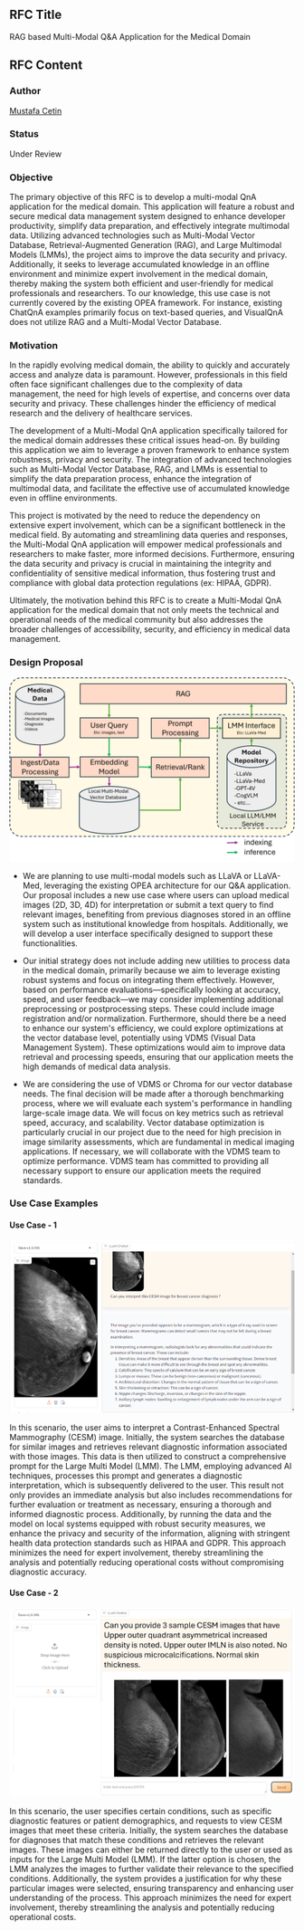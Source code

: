 ## RFC Title

RAG based Multi-Modal Q&A Application for the Medical Domain

## RFC Content

### Author

[Mustafa Cetin](https://github.com/MSCetin37) 

### Status

Under Review

### Objective
The primary objective of this RFC is to develop a multi-modal QnA application for the medical domain. This application will feature a robust and secure medical data management system designed to enhance developer productivity, simplify data preparation, and effectively integrate multimodal data. Utilizing advanced technologies such as Multi-Modal Vector Database, Retrieval-Augmented Generation (RAG), and Large Multimodal Models (LMMs), the project aims to improve the data security and privacy. Additionally, it seeks to leverage accumulated knowledge in an offline environment and minimize expert involvement in the medical domain, thereby making the system both efficient and user-friendly for medical professionals and researchers. To our knowledge, this use case is not currently covered by the existing OPEA framework. For instance, existing ChatQnA examples primarily focus on text-based queries, and VisualQnA does not utilize RAG and a Multi-Modal Vector Database.

### Motivation
In the rapidly evolving medical domain, the ability to quickly and accurately access and analyze data is paramount. However, professionals in this field often face significant challenges due to the complexity of data management, the need for high levels of expertise, and concerns over data security and privacy. These challenges hinder the efficiency of medical research and the delivery of healthcare services.

The development of a Multi-Modal QnA application specifically tailored for the medical domain addresses these critical issues head-on. By building this application we aim to leverage a proven framework to enhance system robustness, privacy and security. The integration of advanced technologies such as Multi-Modal Vector Database, RAG, and LMMs is essential to simplify the data preparation process, enhance the integration of multimodal data, and facilitate the effective use of accumulated knowledge even in offline environments.

This project is motivated by the need to reduce the dependency on extensive expert involvement, which can be a significant bottleneck in the medical field. By automating and streamlining data queries and responses, the Multi-Modal QnA application will empower medical professionals and researchers to make faster, more informed decisions. Furthermore, ensuring the data security and privacy is crucial in maintaining the integrity and confidentiality of sensitive medical information, thus fostering trust and compliance with global data protection regulations (ex: HIPAA, GDPR).

Ultimately, the motivation behind this RFC is to create a Multi-Modal QnA application for the medical domain that not only meets the technical and operational needs of the medical community but also addresses the broader challenges of accessibility, security, and efficiency in medical data management.

### Design Proposal

![image](../../assets/solution_aproach.png)

- We are planning to use multi-modal models such as LLaVA or LLaVA-Med, leveraging the existing OPEA  architecture for our Q&A application. Our proposal includes a new use case where users can upload medical images (2D, 3D, 4D) for interpretation or submit a text query to find relevant images, benefiting from previous diagnoses stored in an offline system such as institutional knowledge from hospitals. Additionally, we will develop a user interface specifically designed to support these functionalities.

- Our initial strategy does not include adding new utilities to process data in the medical domain, primarily because we aim to leverage existing robust systems and focus on integrating them effectively. However, based on performance evaluations—specifically looking at accuracy, speed, and user feedback—we may consider implementing additional preprocessing or postprocessing steps. These could include image registration and/or normalization. Furthermore, should there be a need to enhance our system's efficiency, we could explore optimizations at the vector database level, potentially using VDMS (Visual Data Management System). These optimizations would aim to improve data retrieval and processing speeds, ensuring that our application meets the high demands of medical data analysis.

- We are considering the use of VDMS or Chroma for our vector database needs. The final decision will be made after a thorough benchmarking process, where we will evaluate each system's performance in handling large-scale image data. We will focus on key metrics such as retrieval speed, accuracy, and scalability. Vector database optimization is particularly crucial in our project due to the need for high precision in image similarity assessments, which are fundamental in medical imaging applications. If necessary, we will collaborate with the VDMS team to optimize performance. VDMS team has committed to providing all necessary support to ensure our application meets the required standards.

### Use Case Examples
#### Use Case - 1

![image](../../assets/case_1.png)

In this scenario, the user aims to interpret a Contrast-Enhanced Spectral Mammography (CESM) image. Initially, the system searches the database for similar images and retrieves relevant diagnostic information associated with those images. This data is then utilized to construct a comprehensive prompt for the Large Multi Model (LMM). The LMM, employing advanced AI techniques, processes this prompt and generates a diagnostic interpretation, which is subsequently delivered to the user. This result not only provides an immediate analysis but also includes recommendations for further evaluation or treatment as necessary, ensuring a thorough and informed diagnostic process. Additionally, by running the data and the model on local systems equipped with robust security measures, we enhance the privacy and security of the information, aligning with stringent health data protection standards such as HIPAA and GDPR. This approach minimizes the need for expert involvement, thereby streamlining the analysis and potentially reducing operational costs without compromising diagnostic accuracy.

#### Use Case - 2

<p align="left">
  <img src="../../assets/case_2.png" width="950" title="hover text">
</p>

In this scenario, the user specifies certain conditions, such as specific diagnostic features or patient demographics, and requests to view CESM images that meet these criteria. Initially, the system searches the database for diagnoses that match these conditions and retrieves the relevant images. These images can either be returned directly to the user or used as inputs for the Large Multi Model (LMM). If the latter option is chosen, the LMM analyzes the images to further validate their relevance to the specified conditions. Additionally, the system provides a justification for why these particular images were selected, ensuring transparency and enhancing user understanding of the process. This approach minimizes the need for expert involvement, thereby streamlining the analysis and potentially reducing operational costs.